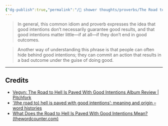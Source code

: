 ```yaml
---
{"dg-publish":true,"permalink":"/🚿 shower thoughts/proverbs/The Road to Hell is Paved with Good Intentions/","tags":["proverbs","saying","words"],"created":"2024-08-21T10:32:36.000-05:00","updated":"2024-08-21T10:32:36.000-05:00"}
---
```


>In general, this common idiom and proverb expresses the idea that good intentions don’t necessarily guarantee good results, and that good intentions matter little—if at all—if they don’t end in good outcomes.

> Another way of understanding this phrase is that people can often hide behind good intentions; they can commit an action that results in a bad outcome under the guise of doing good.
---
## Credits
- [Vegyn: The Road to Hell Is Paved With Good Intentions Album Review | Pitchfork](https://pitchfork.com/reviews/albums/vegyn-the-road-to-hell-is-paved-with-good-intentions/)
- [‘(the road to) hell is paved with good intentions’: meaning and origin – word histories](https://wordhistories.net/2021/11/15/hell-good-intentions/)
- [What Does the Road to Hell Is Paved With Good Intentions Mean? (thewordcounter.com)](https://thewordcounter.com/what-does-the-road-to-hell-is-paved-with-good-intentions-mean/)